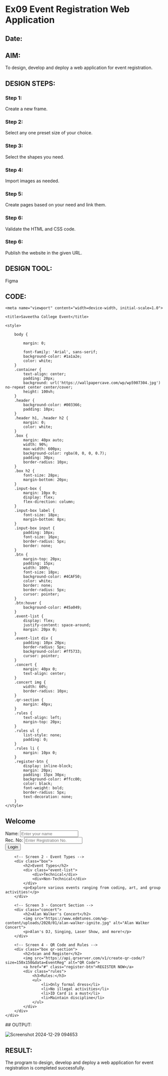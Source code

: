 # Ex09 Event Registration Web Application
## Date:

## AIM:
To design, develop and deploy a web application for event registration.

## DESIGN STEPS:

### Step 1:
Create a new frame.

### Step 2:
Select any one preset size of your choice.

### Step 3:
Select the shapes you need.

### Step 4:
Import images as needed.

### Step 5:
Create pages based on your need and link them.

### Step 6:

Validate the HTML and CSS code.

### Step 6:

Publish the website in the given URL.

## DESIGN TOOL:
Figma

## CODE:

<!DOCTYPE html>

<html lang="en">
  
<head>
    <meta charset="UTF-8">
  
    <meta name="viewport" content="width=device-width, initial-scale=1.0">
    
    <title>Saveetha College Event</title>
    
    <style>
    
        body {
        
            margin: 0;
            
            font-family: 'Arial', sans-serif;
            background-color: #1a1a2e;
            color: white;
        }
        .container {
            text-align: center;
            padding: 20px;
            background: url('https://wallpapercave.com/wp/wp5907304.jpg') no-repeat center center/cover;
            height: 100vh;
        }
        .header {
            background-color: #003366;
            padding: 10px;
        }
        .header h1, .header h2 {
            margin: 0;
            color: white;
        }
        .box {
            margin: 40px auto;
            width: 90%;
            max-width: 600px;
            background-color: rgba(0, 0, 0, 0.7);
            padding: 30px;
            border-radius: 10px;
        }
        .box h2 {
            font-size: 28px;
            margin-bottom: 20px;
        }
        .input-box {
            margin: 10px 0;
            display: flex;
            flex-direction: column;
        }
        .input-box label {
            font-size: 18px;
            margin-bottom: 8px;
        }
        .input-box input {
            padding: 10px;
            font-size: 16px;
            border-radius: 5px;
            border: none;
        }
        .btn {
            margin-top: 20px;
            padding: 15px;
            width: 100%;
            font-size: 18px;
            background-color: #4CAF50;
            color: white;
            border: none;
            border-radius: 5px;
            cursor: pointer;
        }
        .btn:hover {
            background-color: #45a049;
        }
        .event-list {
            display: flex;
            justify-content: space-around;
            margin: 20px 0;
        }
        .event-list div {
            padding: 10px 20px;
            border-radius: 5px;
            background-color: #ff5733;
            cursor: pointer;
        }
        .concert {
            margin: 40px 0;
            text-align: center;
        }
        .concert img {
            width: 60%;
            border-radius: 10px;
        }
        .qr-section {
            margin: 40px;
        }
        .rules {
            text-align: left;
            margin-top: 20px;
        }
        .rules ul {
            list-style: none;
            padding: 0;
        }
        .rules li {
            margin: 10px 0;
        }
        .register-btn {
            display: inline-block;
            margin: 20px;
            padding: 15px 30px;
            background-color: #ffcc00;
            color: black;
            font-weight: bold;
            border-radius: 5px;
            text-decoration: none;
        }
    </style>
</head>
<body>
    <div class="container">
        <!-- Screen 1 - Welcome Page -->
        <div class="box">
            <h2>Welcome</h2>
            <div class="input-box">
                <label for="name">Name:</label>
                <input type="text" id="name" placeholder="Enter your name">
            </div>
            <div class="input-box">
                <label for="reg">Rec. No:</label>
                <input type="text" id="reg" placeholder="Enter Registration No.">
            </div>
            <button class="btn">Login</button>
        </div>

        <!-- Screen 2 - Event Types -->
        <div class="box">
            <h2>Event Types</h2>
            <div class="event-list">
                <div>Technical</div>
                <div>Non-Technical</div>
            </div>
            <p>Explore various events ranging from coding, art, and group activities!</p>
        </div>

        <!-- Screen 3 - Concert Section -->
        <div class="concert">
            <h2>Alan Walker's Concert</h2>
            <img src="https://www.edmtunes.com/wp-content/uploads/2020/01/alan-walker-ignite.jpg" alt="Alan Walker Concert">
            <p>Alan's DJ, Singing, Laser Show, and more!</p>
        </div>

        <!-- Screen 4 - QR Code and Rules -->
        <div class="box qr-section">
            <h2>Scan and Register</h2>
            <img src="https://api.qrserver.com/v1/create-qr-code/?size=150x150&data=EventReg" alt="QR Code">
            <a href="#" class="register-btn">REGISTER NOW</a>
            <div class="rules">
                <h3>Rules:</h3>
                <ul>
                    <li>Only formal dress</li>
                    <li>No illegal activities</li>
                    <li>ID Card is a must</li>
                    <li>Maintain discipline</li>
                </ul>
            </div>
        </div>
    </div>
</body>
</html>
## OUTPUT:

![Screenshot 2024-12-29 094653](https://github.com/user-attachments/assets/3ea688b9-2a84-40e1-8130-b6dce3acf73a)



## RESULT:
The program to design, develop and deploy a web application for event registration is completed successfully.

